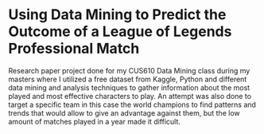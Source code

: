 # Using Data Mining to Predict the Outcome of a League of Legends Professional Match
Research paper project done for my CUS610 Data Mining class during my masters where I utilized a free dataset from Kaggle, Python and different data mining and analysis techniques to gather information about the most played and most effective characters to play. An attempt was also done to target a specific team in this case the world champions to find patterns and trends that would allow to give an advantage against them, but the low amount of matches played in a year made it difficult.
